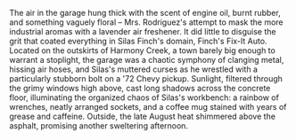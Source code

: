 The air in the garage hung thick with the scent of engine oil, burnt rubber, and something vaguely floral – Mrs. Rodriguez's attempt to mask the more industrial aromas with a lavender air freshener.  It did little to disguise the grit that coated everything in Silas Finch's domain, Finch's Fix-It Auto. Located on the outskirts of Harmony Creek, a town barely big enough to warrant a stoplight, the garage was a chaotic symphony of clanging metal, hissing air hoses, and Silas's muttered curses as he wrestled with a particularly stubborn bolt on a '72 Chevy pickup.  Sunlight, filtered through the grimy windows high above, cast long shadows across the concrete floor, illuminating the organized chaos of Silas's workbench:  a rainbow of wrenches, neatly arranged sockets, and a coffee mug stained with years of grease and caffeine.  Outside, the late August heat shimmered above the asphalt, promising another sweltering afternoon.
